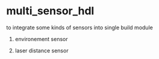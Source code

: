 # multi_sensor_hdl

to integrate some kinds of sensors into single build module

<current support sensor>

1. environement sensor

2. laser distance sensor
